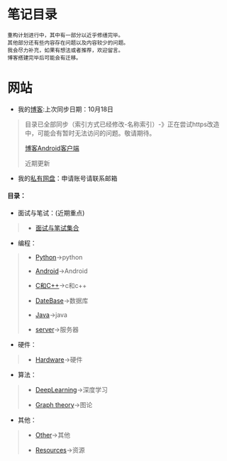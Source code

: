 # 笔记目录

    重构计划进行中，其中有一部分以近乎修缮完毕。
    其他部分还有些内容存在问题以及内容较少的问题。
    我会尽力补充，如果有想法或者推荐，欢迎留言。
    博客搭建完毕后可能会有迁移。

# 网站
* 我的[博客](http://blog.shencangblue.com):上次同步日期：10月18日
> 
>目录已全部同步（索引方式已经修改-名称索引）-》正在尝试https改造中，可能会有暂时无法访问的问题。敬请期待。
> 
> [博客Android客户端](https://github.com/shencang/Blog_RecentNative)
> 
> 近期更新

* 我的[私有网盘](http://data.shencangblue.com)：申请账号请联系邮箱

#### 目录：
* 面试与笔试：(近期重点)
>
>* [面试与笔试集合](https://github.com/shencang/note/tree/master/Interview&26WrittenExamination)
>
>
* 编程：
>* [Python](https://github.com/shencang/note/tree/master/Python)->python
>
>* [Android](https://github.com/shencang/note/tree/master/Android)->Android
>
>* [C和C++](https://github.com/shencang/note/tree/master/CorC%2B%2B)->c和c++
>
>* [DateBase](https://github.com/shencang/note/tree/master/DateBase)->数据库
>
>* [Java](https://github.com/shencang/note/tree/master/Java)->java
>
>* [server](https://github.com/shencang/note/tree/master/Server)->服务器
>
* 硬件：
>* [Hardware](https://github.com/shencang/note/tree/master/Hardware)->硬件
>
* 算法：
>* [DeepLearning](https://github.com/shencang/note/tree/master/Algorithm/DeepLearning)->深度学习
>
>* [Graph theory](https://github.com/shencang/note/tree/master/Algorithm/Graph_theory)->图论
>
* 其他：
>* [Other](https://github.com/shencang/note/tree/master/Other)->其他
>
>* [Resources](https://github.com/shencang/note/tree/master/Resources)->资源

